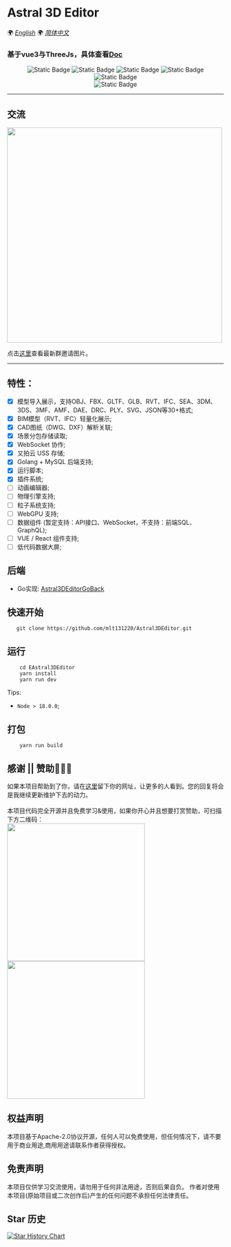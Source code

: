 # Astral 3D Editor

🌍
*[English](README.en.md)*
🌍
*[简体中文](README.md)*

### 基于vue3与ThreeJs，具体查看[Doc](http://editor-doc.astraljs.com/)

<div style="text-align: center">

![Static Badge](https://img.shields.io/badge/Vue-3.3.4-green)
![Static Badge](https://img.shields.io/badge/NaiveUI-2.34.4-green)
![Static Badge](https://img.shields.io/badge/ThreeJS-r170-8732D7)
![Static Badge](https://img.shields.io/badge/Cesium-1.107.0-8732D7)
![Static Badge](https://img.shields.io/badge/UnoCSS-0.46.5-8732D7)
<br />
![Static Badge](https://img.shields.io/badge/license-MIT-blue)

</div>

***

## 交流
<img src="https://upyun.astraljs.com/static/images/WeChatGroup.jpg?t=20250216" width="500px">

点击[这里](https://upyun.astraljs.com/static/images/WeChatGroup.jpg)查看最新群邀请图片。

***

## 特性：
- [x] 模型导入展示，支持OBJ、FBX、GLTF、GLB、RVT、IFC、SEA、3DM、3DS、3MF、AMF、DAE、DRC、PLY、SVG、JSON等30+格式;
- [x] BIM模型（RVT、IFC）轻量化展示;
- [x] CAD图纸（DWG、DXF）解析关联;
- [x] 场景分包存储读取;
- [x] WebSocket 协作;
- [x] 又拍云 USS 存储;
- [x] Golang + MySQL 后端支持;
- [x] 运行脚本;
- [x] 插件系统;
- [ ] 动画编辑器;
- [ ] 物理引擎支持;
- [ ] 粒子系统支持;
- [ ] WebGPU 支持;
- [ ] 数据组件 (暂定支持：API接口、WebSocket，不支持：前端SQL、GraphQL);
- [ ] VUE / React 组件支持;
- [ ] 低代码数据大屏;

[//]: # (## 工程结构)
[//]: # (```)
[//]: # (|-- .vscode                          // vscode配置文件)
[//]: # (|-- build                            // 打包配置)
[//]: # (|-- public )
[//]: # (|   |-- library                      // 静态资源库)
[//]: # (|   |-- release                      // 发布包模板         )
[//]: # (|   |-- static                       // 项目静态资源)
[//]: # (|   |-- logo.svg                     // Logo               )
[//]: # (|-- src                              // 源码目录               )
[//]: # (|   |-- cesium                       // cesium 场景相关)
[//]: # (|   |-- components                   // 组件)
[//]: # (|   |-- config                       // 项目各类配置)
[//]: # (|   |-- core                         // 编辑器核心代码)
[//]: # (|       |-- commands                 // 编辑器操作命令集合)
[//]: # (|       |-- exporters                // 自定义模型导出器)
[//]: # (|       |-- libs                     // 第三方相关js库)
[//]: # (|   |-- hooks                        // 钩子函数)
[//]: # (|   |-- http                         // 封装请求)
[//]: # (|   |-- language                     // i18n 国际化配置文件夹)
[//]: # (|   |-- router                       // 路由配置)
[//]: # (|   |-- store                        // Pinia 状态管理)
[//]: # (|   |-- utils                        // 全局公用函数目录    )
[//]: # (|   |-- views                        // vue页面            )
[//]: # (|   |-- App.vue                      // App入口文件)
[//]: # (|   |-- main.ts                      // 程序入口文件 )
[//]: # (|-- types                            // 全局类型定义目录 )
[//]: # (|-- .env                             // 通用环境文件)
[//]: # (|-- .env.development                 // 开发环境)
[//]: # (|-- .env.production                  // 生产环境)
[//]: # (|-- .gitignore                       // git ingnore)
[//]: # (|-- index.html                       // 入口html文件)
[//]: # (|-- package.json                     // 项目及工具的依赖配置文件)
[//]: # (|-- README.md                        // README)
[//]: # (|-- tsconfig.json                     // 指定了编译项目所需的根目录下的文件以及编译选项)
[//]: # (|-- vite.config.ts                    // Vite配置文件)
[//]: # (|-- yarn.lock                    )
[//]: # (```)

## 后端
* Go实现: [Astral3DEditorGoBack](https://github.com/mlt131220/ES3DEditorGoBack)

## 快速开始
```shell
   git clone https://github.com/mlt131220/Astral3DEditor.git
```

## 运行
```shell
    cd EAstral3DEditor
    yarn install
    yarn run dev
```
Tips:
* `Node > 18.0.0`;

## 打包
```shell
    yarn run build
```

## 感谢 || 赞助🌹🌹🌹
如果本项目帮助到了你，请在[这里](https://github.com/mlt131220/ES-3DEditor/issues/2)留下你的网址，让更多的人看到。您的回复将会是我继续更新维护下去的动力。 </br></br>
本项目代码完全开源并且免费学习&使用，如果你开心并且想要打赏赞助，可扫描下方二维码：</br>
<img src="https://upyun.astraljs.com/static/images/alipay.jpg" width="320px">
<img src="https://upyun.astraljs.com/static/images/wepay.jpg" width="320px">

## 权益声明
本项目基于Apache-2.0协议开源，任何人可以免费使用，但任何情况下，请不要用于商业用途,商用用途请联系作者获得授权。

## 免责声明
本项目仅供学习交流使用，请勿用于任何非法用途，否则后果自负。
作者对使用本项目(原始项目或二次创作后)产生的任何问题不承担任何法律责任。

## Star 历史
[![Star History Chart](https://api.star-history.com/svg?repos=mlt131220/Astral3DEditor&type=Date)](https://star-history.com/#mlt131220/Astral3DEditor&Date)
